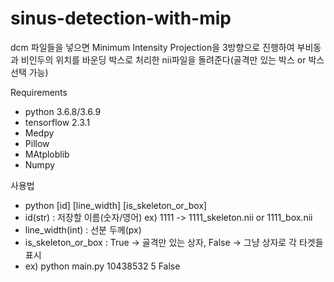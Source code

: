 # sinus-detection-with-mip  

dcm 파일들을 넣으면 Minimum Intensity Projection을 3방향으로 진행하여 부비동과 비인두의 위치를 바운딩 박스로 처리한 nii파일을 돌려준다(골격만 있는 박스 or 박스 선택 가능)  

Requirements  
- python 3.6.8/3.6.9
- tensorflow 2.3.1
- Medpy
- Pillow
- MAtploblib
- Numpy
  

사용법  
- python [id] [line_width] [is_skeleton_or_box]
- id(str) : 저장할 이름(숫자/영어) ex) 1111 -> 1111_skeleton.nii or 1111_box.nii
- line_width(int) : 선분 두께(px)
- is_skeleton_or_box : True -> 골격만 있는 상자, False -> 그냥 상자로 각 타겟들 표시
- ex) python main.py 10438532 5 False
